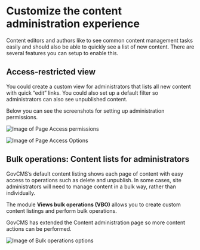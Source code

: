 # Customize the content administration experience

Content editors and authors like to see common content management tasks easily and should also be able to quickly see a list of new content. There are several features you can setup to enable this.

## Access-restricted view

You could create a custom view for administrators that lists all new content with quick “edit” links. You could also set up a default filter so administrators can also see unpublished content.

Below you can see the screenshots for setting up administration permissions.

![Image of Page Access permissions](<../.gitbook/assets/55 (2).png>)

![Image of Page Access Options](../.gitbook/assets/56.png)

## Bulk operations: Content lists for administrators

GovCMS’s default content listing shows each page of content with easy access to operations such as delete and unpublish. In some cases, site administrators will need to manage content in a bulk way, rather than individually.

The module **Views bulk operations (VBO)** allows you to create custom content listings and perform bulk operations.

GovCMS has extended the Content administration page so more content actions can be performed.

![Image of Bulk operations options](<../.gitbook/assets/57 (2).png>)
